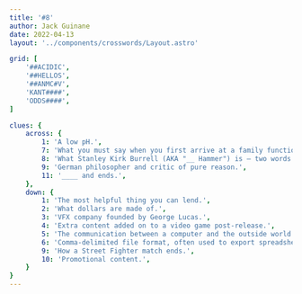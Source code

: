 ```yaml
---
title: '#8'
author: Jack Guinane
date: 2022-04-13
layout: '../components/crosswords/Layout.astro'

grid: [
	'##ACIDIC',
	'##HELLOS',
	'##ANMC#V',
	'KANT####',
	'ODDS####',
]

clues: {
	across: {
		1: 'A low pH.',
		7: 'What you must say when you first arrive at a family function.',
		8: 'What Stanley Kirk Burrell (AKA "__ Hammer") is — two words.',
		9: 'German philosopher and critic of pure reason.',
		11: '____ and ends.',
	},
	down: {
		1: 'The most helpful thing you can lend.',
		2: 'What dollars are made of.',
		3: 'VFX company founded by George Lucas.',
		4: 'Extra content added on to a video game post-release.',
		5: 'The communication between a computer and the outside world.',
		6: 'Comma-delimited file format, often used to export spreadsheets.',
		9: 'How a Street Fighter match ends.',
		10: 'Promotional content.',
	}
}
---
```

